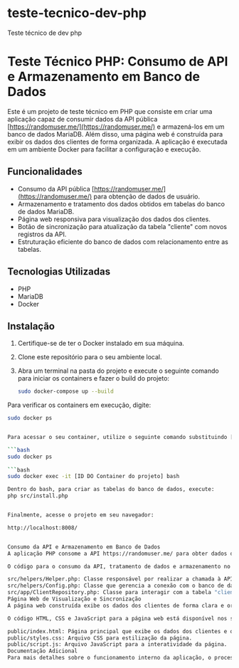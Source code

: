 # teste-tecnico-dev-php
Teste técnico de dev php

# Teste Técnico PHP: Consumo de API e Armazenamento em Banco de Dados

Este é um projeto de teste técnico em PHP que consiste em criar uma aplicação capaz de consumir dados da API pública [https://randomuser.me/](https://randomuser.me/) e armazená-los em um banco de dados MariaDB. Além disso, uma página web é construída para exibir os dados dos clientes de forma organizada. A aplicação é executada em um ambiente Docker para facilitar a configuração e execução.

## Funcionalidades

- Consumo da API pública [https://randomuser.me/](https://randomuser.me/) para obtenção de dados de usuário.
- Armazenamento e tratamento dos dados obtidos em tabelas do banco de dados MariaDB.
- Página web responsiva para visualização dos dados dos clientes.
- Botão de sincronização para atualização da tabela "cliente" com novos registros da API.
- Estruturação eficiente do banco de dados com relacionamento entre as tabelas.

## Tecnologias Utilizadas

- PHP
- MariaDB
- Docker

## Instalação

1. Certifique-se de ter o Docker instalado em sua máquina.
2. Clone este repositório para o seu ambiente local.
3. Abra um terminal na pasta do projeto e execute o seguinte comando para iniciar os containers e fazer o build do projeto:

   ```bash
   sudo docker-compose up --build

Para verificar os containers em execução, digite:

```bash
sudo docker ps


Para acessar o seu container, utilize o seguinte comando substituindo [ID DO Container do projeto] pelo ID do container apropriado:

```bash
sudo docker ps
    
```bash
sudo docker exec -it [ID DO Container do projeto] bash

Dentro do bash, para criar as tabelas do banco de dados, execute:
php src/install.php


Finalmente, acesse o projeto em seu navegador:

http://localhost:8008/


Consumo da API e Armazenamento em Banco de Dados
A aplicação PHP consome a API https://randomuser.me/ para obter dados de usuário. Os dados obtidos são tratados e armazenados em tabelas relacionadas do banco de dados MariaDB. Isso permite consultas eficientes e relacionais entre as tabelas.

O código para o consumo da API, tratamento de dados e armazenamento no banco de dados está disponível nos seguintes arquivos:

src/helpers/Helper.php: Classe responsável por realizar a chamada à API e tratar os dados.
src/helpers/Config.php: Classe que gerencia a conexão com o banco de dados usando PDO.
src/app/ClientRepository.php: Classe para interagir com a tabela "cliente" no banco de dados.
Página Web de Visualização e Sincronização
A página web construída exibe os dados dos clientes de forma clara e organizada. Ela também inclui um botão de sincronização que permite obter novos dados da API e atualizar a tabela "cliente" no banco de dados.

O código HTML, CSS e JavaScript para a página web está disponível nos seguintes arquivos:

public/index.html: Página principal que exibe os dados dos clientes e o botão de sincronização.
public/styles.css: Arquivo CSS para estilização da página.
public/script.js: Arquivo JavaScript para a interatividade da página.
Documentação Adicional
Para mais detalhes sobre o funcionamento interno da aplicação, o processo de consumo da API, o tratamento dos dados e a estruturação do banco de dados, você pode conferir o código-fonte e os comentários nos arquivos mencionados acima. A estruturação do banco de dados, bem como a relação entre as tabelas, está planejada de forma eficiente para permitir consultas relacionais e otimizadas.

